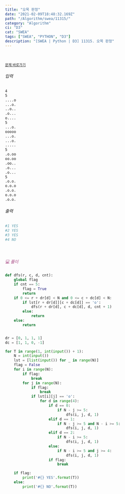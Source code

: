 ```yaml
---
title: "오목 판정"
date: "2021-02-09T18:48:32.169Z"
path: "/Algorithm/swea/11315/"
category: "Algorithm"
ci: "D3"
cat: "SWEA"
tags: ["SWEA", "PYTHON", "D3"]
description: "[SWEA | Python | D3] 11315. 오목 판정"
---
```


<br />

<a href="https://swexpertacademy.com/main/code/problem/problemDetail.do?problemLevel=3&contestProbId=AXaSUPYqPYMDFASQ&categoryId=AXaSUPYqPYMDFASQ&categoryType=CODE&problemTitle=&orderBy=FIRST_REG_DATETIME&selectCodeLang=PYTHON&select-1=3&pageSize=10&pageIndex=1"><small>문제 바로가기</small></a>

###### 입력

```sh
4
5
....o
...o.
..o..
.o...
o....
5
...o.
ooooo
...o.
...o.
.....
5
.o.oo
oo.oo
.oo..
.o...
.o...
5
.o.o.
o.o.o
.o.o.
o.o.o
.o.o.
```

###### 출력

```sh
#1 YES
#2 YES
#3 YES
#4 NO
```

<br />

##### <h5 style="color:#C587AE;">💻 풀이</h5>

```python
def dfs(r, c, d, cnt):
    global flag
    if cnt == 5:
        flag = True
        return
    if 0 <= r + dr[d] < N and 0 <= c + dc[d] < N:
        if lst[r + dr[d]][c + dc[d]] == 'o':
            dfs(r + dr[d], c + dc[d], d, cnt + 1)
        else:
            return
    else:
        return


dr = [0, 1, 1, 1]
dc = [1, 1, 0, -1]

for T in range(1, int(input()) + 1):
    N = int(input())
    lst = [list(input()) for _ in range(N)]
    flag = False
    for i in range(N):
        if flag:
            break
        for j in range(N):
            if flag:
                break
            if lst[i][j] == 'o':
                for d in range(4):
                    if d == 0:
                        if N - j >= 5:
                            dfs(i, j, d, 1)
                    elif d == 1:
                        if N - j >= 5 and N - i >= 5:
                            dfs(i, j, d, 1)
                    elif d == 2:
                        if N - i >= 5:
                            dfs(i, j, d, 1)
                    else:
                        if N - i >= 5 and j >= 4:
                            dfs(i, j, d, 1)
                    if flag:
                        break

    if flag:
        print('#{} YES'.format(T))
    else:
        print('#{} NO'.format(T))
```

